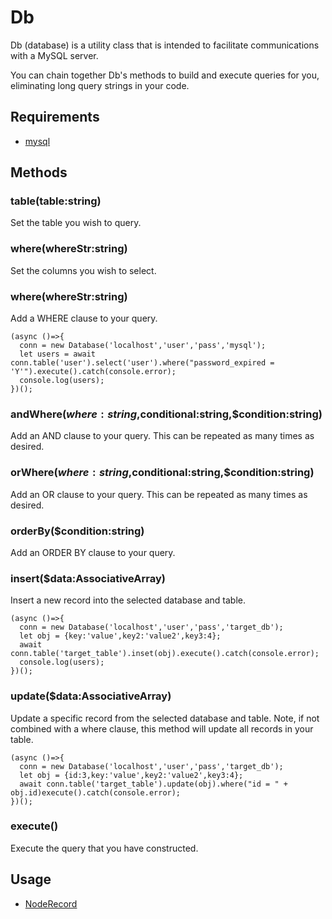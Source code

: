 # Db

Db (database) is a utility class that is intended to facilitate communications with a MySQL server.

You can chain together Db's methods to build and execute queries for you, eliminating long query strings in your code.

## Requirements

* [mysql](https://www.npmjs.com/package/mysql)

## Methods


### table(table:string)

Set the table you wish to query.

### where(whereStr:string)

Set the columns you wish to select.

### where(whereStr:string)

Add a WHERE clause to your query.

```
(async ()=>{
  conn = new Database('localhost','user','pass','mysql');
  let users = await conn.table('user').select('user').where("password_expired = 'Y'").execute().catch(console.error);
  console.log(users);
})();
```

### andWhere($where:string,$conditional:string,$condition:string)

Add an AND clause to your query. This can be repeated as many times as desired.


### orWhere($where:string,$conditional:string,$condition:string)

Add an OR clause to your query. This can be repeated as many times as desired.


### orderBy($condition:string)

Add an ORDER BY clause to your query.


### insert($data:AssociativeArray)

Insert a new record into the selected database and table.

```
(async ()=>{
  conn = new Database('localhost','user','pass','target_db');
  let obj = {key:'value',key2:'value2',key3:4};
  await conn.table('target_table').inset(obj).execute().catch(console.error);
  console.log(users);
})();

```

### update($data:AssociativeArray)

Update a specific record from the selected database and table. Note, if not combined with a where clause, this method will update all records in your table.

```
(async ()=>{
  conn = new Database('localhost','user','pass','target_db');
  let obj = {id:3,key:'value',key2:'value2',key3:4};
  await conn.table('target_table').update(obj).where("id = " + obj.id)execute().catch(console.error);
})();
```

### execute()

Execute the query that you have constructed.


## Usage

* [NodeRecord](https://github.com/outlawdesigns-io/NodeRecord)
